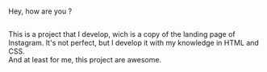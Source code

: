###
Hey, how are you ?

##
This is a project that I develop, wich is a copy of the landing page of Instagram. It's not perfect, but I develop it with my knowledge in HTML and CSS. <br>
And at least for me, this project are awesome.
